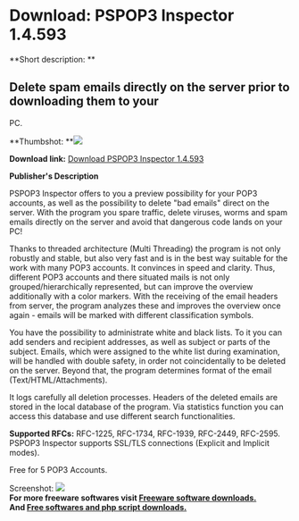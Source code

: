 # Download: PSPOP3 Inspector 1.4.593

**Short description: **

## Delete spam emails directly on the server prior to downloading them to your
PC.

  
**Thumbshot: **![](http://www.freewarefiles.com/screenshot/pspop3insp_md.jpg)   
  
**Download link:** [Download PSPOP3 Inspector 1.4.593](http://freesoftwares.boysofts.com/PSPOP3-Inspector_program_37732.html)  
  

**Publisher's Description**  
  

PSPOP3 Inspector offers to you a preview possibility for your POP3 accounts,
as well as the possibility to delete "bad emails" direct on the server. With
the program you spare traffic, delete viruses, worms and spam emails directly
on the server and avoid that dangerous code lands on your PC!

Thanks to threaded architecture (Multi Threading) the program is not only
robustly and stable, but also very fast and is in the best way suitable for
the work with many POP3 accounts. It convinces in speed and clarity. Thus,
different POP3 accounts and there situated mails is not only
grouped/hierarchically represented, but can improve the overview additionally
with a color markers. With the receiving of the email headers from server, the
program analyzes these and improves the overview once again - emails will be
marked with different classification symbols.

You have the possibility to administrate white and black lists. To it you can
add senders and recipient addresses, as well as subject or parts of the
subject. Emails, which were assigned to the white list during examination,
will be handled with double safety, in order not coincidentally to be deleted
on the server. Beyond that, the program determines format of the email
(Text/HTML/Attachments).

It logs carefully all deletion processes. Headers of the deleted emails are
stored in the local database of the program. Via statistics function you can
access this database and use different search functionalities.

**Supported RFCs:** RFC-1225, RFC-1734, RFC-1939, RFC-2449, RFC-2595. PSPOP3 Inspector supports SSL/TLS connections (Explicit and Implicit modes). 

Free for 5 POP3 Accounts.

  
  
Screenshot: ![](http://www.freewarefiles.com/screenshot/pspop3insp.jpg)  
**For more freeware softwares visit [Freeware software downloads.](http://freesoftwares.boysofts.com/)**   
**And [Free softwares and php script downloads.](http://www.boysofts.com/)**

